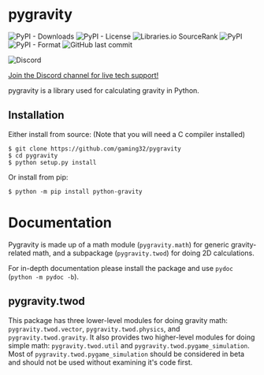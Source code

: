 # pygravity

![PyPI - Downloads](https://img.shields.io/pypi/dm/python-gravity)
![PyPI - License](https://img.shields.io/pypi/l/python-gravity)
![Libraries.io SourceRank](https://img.shields.io/librariesio/sourcerank/pypi/python-gravity?color=green)
![PyPI](https://img.shields.io/pypi/v/python-gravity)
![PyPI - Format](https://img.shields.io/pypi/format/python-gravity)
![GitHub last commit](https://img.shields.io/github/last-commit/gaming32/pygravity)
<!-- ![PyPI - Status](https://img.shields.io/pypi/status/python-gravity) -->
<!-- ![Dependents (via libraries.io)](https://img.shields.io/librariesio/dependents/pypi/python-gravity) -->
![Discord](https://img.shields.io/discord/673206188825116713?color=%237289DA&label=support&logo=discord&logoColor=white)

[Join the Discord channel for live tech support!](https://discord.com/channels/673206188825116713/783507379446087690)

pygravity is a library used for calculating gravity in Python.

## Installation

Either install from source: (Note that you will need a C compiler installed)
```shell
$ git clone https://github.com/gaming32/pygravity
$ cd pygravity
$ python setup.py install
```

Or install from pip:
```shell
$ python -m pip install python-gravity
```

# Documentation

Pygravity is made up of a math module (`pygravity.math`) for generic gravity-related math, and a subpackage (`pygravity.twod`) for doing 2D calculations.

For in-depth documentation please install the package and use `pydoc` (`python -m pydoc -b`).

## pygravity.twod

This package has three lower-level modules for doing gravity math: `pygravity.twod.vector`, `pygravity.twod.physics`, and `pygravity.twod.gravity`.
It also provides two higher-level modules for doing simple math: `pygravity.twod.util` and `pygravity.twod.pygame_simulation`.
Most of `pygravity.twod.pygame_simulation` should be considered in beta and should not be used without examining it's code first.
